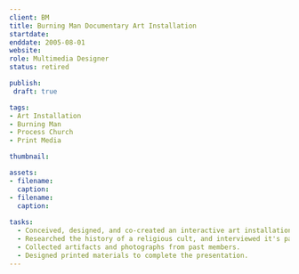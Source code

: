```yaml
---
client: BM
title: Burning Man Documentary Art Installation
startdate: 
enddate: 2005-08-01
website: 
role: Multimedia Designer
status: retired

publish: 
 draft: true

tags:
- Art Installation
- Burning Man
- Process Church
- Print Media

thumbnail: 

assets: 
- filename:
  caption:
- filename:
  caption:
  
tasks: 
  - Conceived, designed, and co-created an interactive art installation displayed in center camp at the Burning Man arts festival.
  - Researched the history of a religious cult, and interviewed it's past members.
  - Collected artifacts and photographs from past members.
  - Designed printed materials to complete the presentation.
---
```



